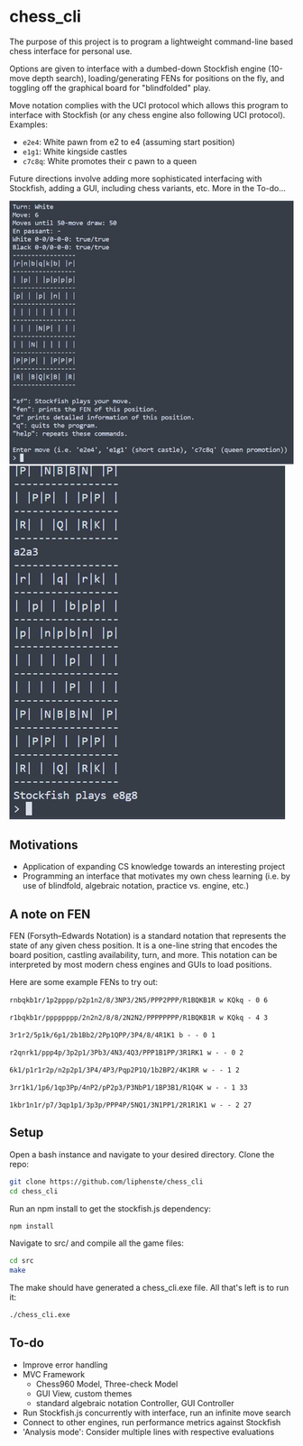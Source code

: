 <h1>chess_cli</h1>

The purpose of this project is to program a lightweight command-line based chess interface for personal use.

Options are given to interface with a dumbed-down Stockfish engine (10-move depth search), loading/generating FENs for positions on the fly, and toggling off the graphical board for "blindfolded" play.

Move notation complies with the UCI protocol which allows this program to interface with Stockfish (or any chess engine also following UCI protocol). Examples:
- `e2e4`: White pawn from e2 to e4 (assuming start position)
- `e1g1`: White kingside castles
- `c7c8q`: White promotes their c pawn to a queen

Future directions involve adding more sophisticated interfacing with Stockfish, adding a GUI, including chess variants, etc. More in the To-do...

![interface](img/interface.jpg)
![stockfish](img/stockfish.jpg)

<h2>Motivations</h2>

- Application of expanding CS knowledge towards an interesting project
- Programming an interface that motivates my own chess learning (i.e. by use of blindfold, algebraic notation, practice vs. engine, etc.)

<h2>A note on FEN</h2>

FEN (Forsyth–Edwards Notation) is a standard notation that represents the state of any given chess position. It is a one-line string that encodes the board position, castling availability, turn, and more. This notation can be interpreted by most modern chess engines and GUIs to load positions.

Here are some example FENs to try out:

`rnbqkb1r/1p2pppp/p2p1n2/8/3NP3/2N5/PPP2PPP/R1BQKB1R w KQkq - 0 6`

`r1bqkb1r/pppppppp/2n2n2/8/8/2N2N2/PPPPPPPP/R1BQKB1R w KQkq - 4 3`

`3r1r2/5p1k/6p1/2b1Bb2/2Pp1QPP/3P4/8/4R1K1 b - - 0 1`

`r2qnrk1/ppp4p/3p2p1/3Pb3/4N3/4Q3/PPP1B1PP/3R1RK1 w - - 0 2`

`6k1/p1r1r2p/n2p2p1/3P4/4P3/Pqp2P1Q/1b2BP2/4K1RR w - - 1 2`

`3rr1k1/1p6/1qp3Pp/4nP2/pP2p3/P3NbP1/1BP3B1/R1Q4K w - - 1 33`

`1kbr1n1r/p7/3qp1p1/3p3p/PPP4P/5NQ1/3N1PP1/2R1R1K1 w - - 2 27`


<h2>Setup</h2>

Open a bash instance and navigate to your desired directory.
Clone the repo:
```bash
git clone https://github.com/liphenste/chess_cli
cd chess_cli
```
Run an npm install to get the stockfish.js dependency:
```bash
npm install
```
Navigate to src/ and compile all the game files:
```bash
cd src
make
```
The make should have generated a chess_cli.exe file. All that's left is to run it:
```bash
./chess_cli.exe
```

<h2>To-do</h2>

- Improve error handling
- MVC Framework
  - Chess960 Model, Three-check Model
  - GUI View, custom themes
  - standard algebraic notation Controller, GUI Controller
- Run Stockfish.js concurrently with interface, run an infinite move search
- Connect to other engines, run performance metrics against Stockfish
- 'Analysis mode': Consider multiple lines with respective evaluations
